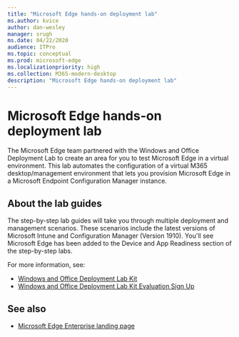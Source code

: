 ```yaml
---
title: "Microsoft Edge hands-on deployment lab"
ms.author: kvice
author: dan-wesley
manager: srugh
ms.date: 04/22/2020
audience: ITPro
ms.topic: conceptual
ms.prod: microsoft-edge
ms.localizationpriority: high
ms.collection: M365-modern-desktop
description: "Microsoft Edge hands-on deployment lab"
---
```


# Microsoft Edge hands-on deployment lab

The Microsoft Edge team partnered with the Windows and Office Deployment Lab to create an area for you to test Microsoft Edge in a virtual environment. This lab automates the configuration of a virtual M365 desktop/management environment that lets you provision Microsoft Edge in a Microsoft Endpoint Configuration Manager instance.

## About the lab guides

The step-by-step lab guides will take you through multiple deployment and management scenarios. These scenarios include the latest versions of Microsoft Intune and Configuration Manager (Version 1910). You'll see Microsoft Edge has been added to the Device and App Readiness section of the step-by-step labs.

For more information, see:

- [Windows and Office Deployment Lab Kit](https://docs.microsoft.com/microsoft-365/enterprise/modern-desktop-deployment-and-management-lab?view=o365-worldwide)
- [Windows and Office Deployment Lab Kit Evaluation Sign Up](https://www.microsoft.com/evalcenter/evaluate-lab-kit)

## See also

- [Microsoft Edge Enterprise landing page](https://aka.ms/EdgeEnterprise)